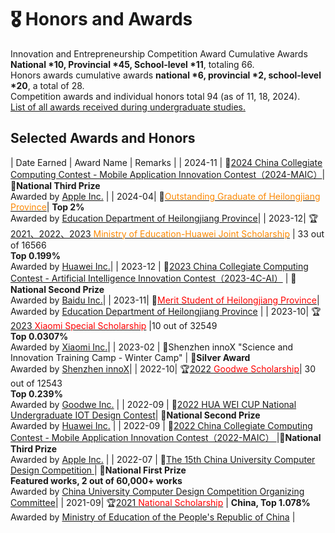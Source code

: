 # 🎖 Honors and Awards


Innovation and Entrepreneurship Competition Award Cumulative Awards **National \*10, Provincial \*45, School-level \*11**, totaling 66. <br>
Honors awards cumulative awards **national \*6, provincial \*2, school-level \*20**, a total of 28. <br>
Competition awards and individual honors total 94 (as of 11, 18, 2024). <br>
[List of all awards received during undergraduate studies.](_pages/includes/heuAwards.html)

## Selected Awards and Honors

| Date Earned | Award Name | Remarks | 
| 2024-11 | 🥉[2024 China Collegiate Computing Contest - Mobile Application Innovation Contest（2024-MAIC）](https://mp.weixin.qq.com/s/b60QcKYssJXDqAo3I26pvg)|**🥉National Third Prize** <br> Awarded by [Apple Inc.](http://www.appcontest.net/) | 
| 2024-04| 🏅[<font color="#fc8803">Outstanding Graduate of Heilongjiang Province</font>]()|  **Top 2%** <br>Awarded  by [Education Department of Heilongjiang Province](http://jyt.hlj.gov.cn/)|
| 2023-12| 🏆️[2021、2022、2023 <font color="#fc8803">Ministry of Education-Huawei Joint Scholarship</font>]() | 33 out of 16566 <br> **Top 0.199%**<br>Awarded by [Huawei Inc.](https://huawei.com)| 
| 2023-12 | 🥈[2023 China Collegiate Computing Contest - Artificial Intelligence Innovation Contest（2023-4C-AI）](https://mp.weixin.qq.com/s/cMY3YsJgaUn4Ew4HvcQXeg) | **🥈National Second Prize** <br> Awarded by [Baidu Inc.](http://aicontest.baidu.com/)| 
| 2023-11| 🏅[<font color="#ff0000">Merit Student of Heilongjiang Province</font>](http://cstc.hrbeu.edu.cn/2023/1108/c3688a318900/page.htm)| Awarded by [Education Department of Heilongjiang Province](http://jyt.hlj.gov.cn/) | 
| 2023-10| 🏆[2023 <font color="#ff0000">Xiaomi Special Scholarship</font>](http://camel.hrbeu.edu.cn/2023/1011/c1233a316856/page.htm) |10 out of 32549<br> **Top 0.0307%**<br>Awarded by [Xiaomi Inc.](https://www.mi.com/)| 
| 2023-02 | 🥈Shenzhen innoX "Science and Innovation Training Camp - Winter Camp" |  **🥈Silver Award** <br>  Awarded by [Shenzhen innoX](https://www.innoxsz.com/)|
| 2022-10| 🏆[2022 <font color="#ff0000">Goodwe Scholarship</font>](http://cstc.hrbeu.edu.cn/2022/0930/c3688a298058/page.htm)| 30 out of 12543 <br>**Top 0.239%**<br>Awarded by [Goodwe Inc.](https://www.goodwe.com/about-goodwe/company-profile) | 
| 2022-09 | 🥈[2022 HUA WEI CUP National Undergraduate IOT Design Contest](http://iot.sjtu.edu.cn/show.aspx?info_lb=34&info_id=2916&flag=2)| **🥈National Second Prize** <br>  Awarded by [Huawei Inc.](https://huawei.com) | 
| 2022-09 | 🥉[2022 China Collegiate Computing Contest - Mobile Application Innovation Contest（2022-MAIC） ](https://mp.weixin.qq.com/s/SLTUPYVuVnZEPulpZu5ZPw)|**🥉National Third Prize** <br> Awarded by [Apple Inc.](http://www.appcontest.net/) | 
| 2022-07 | 🥇[The 15th China University Computer Design Competition ](https://2022.jsjds.com.cn/Backend/Common/file/download?name=d6qHRHfkPz81TnnGu8UfzFuRCH7DeDrc.pdf)|  **🥇National First Prize** <br> **Featured works, 2 out of 60,000+ works** <br> Awarded by [China University Computer Design Competition Organizing Committee](https://jsjds.blcu.edu.cn/)| 
| 2021-09| 🏆[2021 <font color="#ff0000">National Scholarship</font>](http://www.moe.gov.cn/jyb_xxgk/s5743/s5744/A05/202112/t20211216_587869.html) | **China, Top 1.078%** <br>Awarded by [Ministry of Education of the People's Republic of China](http://www.moe.gov.cn/jyb_xxgk/s5743/s5744/A05/202112/t20211216_587869.html) | 

